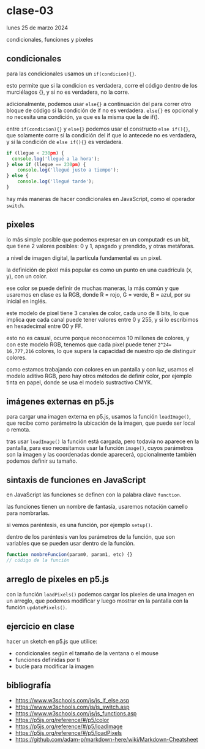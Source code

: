 # clase-03

lunes 25 de marzo 2024

condicionales, funciones y pixeles

## condicionales

para las condicionales usamos un `if(condicion){}`.

esto permite que si la condicion es verdadera, corre el código dentro de los murciélagos {}, y si no es verdadera, no la corre.

adicionalmente, podemos usar `else{}` a continuación del para correr otro bloque de código si la condición de if no es verdadera. `else{}` es opcional y no necesita una condición, ya que es la misma que la de if().

entre `if(condicion){}` y `else{}` podemos usar el constructo `else if(){}`,
que solamente corre si la condición del if que lo antecede no es verdadera, y si la condición de `else if(){}` es verdadera.

```js
if (llegue < 230pm) {
  console.log('llegué a la hora');
} else if (llegue == 230pm) {
    console.log('llegué justo a tiempo');
} else {
    console.log('llegué tarde');
}
```

hay más maneras de hacer condicionales en JavaScript, como el operador `switch`.

## pixeles

lo más simple posible que podemos expresar en un computadr es un bit, que tiene 2 valores posibles: 0 y 1, apagado y prendido, y otras metáforas.

a nivel de imagen digital, la partícula fundamental es un pixel.

la definición de pixel más popular es como un punto en una cuadrícula (x, y), con un color.

ese color se puede definir de muchas maneras, la más común y que usaremos en clase es la RGB, donde R = rojo, G = verde, B = azul, por su inicial en inglés.

este modelo de pixel tiene 3 canales de color, cada uno de 8 bits, lo que implica que cada canal puede tener valores entre 0 y 255, y si lo escribimos en hexadecimal entre 00 y FF.

esto no es casual, ocurre porque reconocemos 10 millones de colores, y con este modelo RGB, tenemos que cada pixel puede tener `2^24= 16,777,216` colores, lo que supera la capacidad de nuestro ojo de distinguir colores.

como estamos trabajando con colores en un pantalla y con luz, usamos el modelo aditivo RGB, pero hay otros métodos de definir color, por ejemplo tinta en papel, donde se usa el modelo sustractivo CMYK.

## imágenes externas en p5.js

para cargar una imagen externa en p5.js, usamos la función `loadImage()`, que recibe como parámetro la ubicación de la imagen, que puede ser local o remota.

tras usar `loadImage()` la función está cargada, pero todavía no aparece en la pantalla, para eso necesitamos usar la función `image()`, cuyos parámetros son la imagen y las coordenadas donde aparecerá, opcionalmente también podemos definir su tamaño.

## sintaxis de funciones en JavaScript

en JavaScript las funciones se definen con la palabra clave `function`.

las funciones tienen un nombre de fantasía, usaremos notación camello para nombrarlas.

si vemos paréntesis, es una función, por ejemplo `setup()`.

dentro de los paréntesis van los parámetros de la función, que son variables que se pueden usar dentro de la función.

```javascript
function nombreFuncion(param0, param1, etc) {}
// código de la función
```

## arreglo de pixeles en p5.js

con la función `loadPixels()` podemos cargar los pixeles de una imagen en un arreglo, que podemos modificar y luego mostrar en la pantalla con la función `updatePixels()`.

## ejercicio en clase

hacer un sketch en p5.js que utilice:

- condicionales según el tamaño de la ventana o el mouse
- funciones definidas por ti
- bucle para modificar la imagen

## bibliografía

- <https://www.w3schools.com/js/js_if_else.asp>
- <https://www.w3schools.com/js/js_switch.asp>
- <https://www.w3schools.com/js/js_functions.asp>
- <https://p5js.org/reference/#/p5/color>
- <https://p5js.org/reference/#/p5/loadImage>
- <https://p5js.org/reference/#/p5/loadPixels>
- <https://github.com/adam-p/markdown-here/wiki/Markdown-Cheatsheet>
